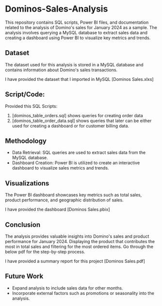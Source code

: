 # Dominos-Sales-Analysis
This repository contains SQL scripts, Power BI files, and documentation related to the analysis of Domino's sales for January 2024 as a sample. The analysis involves querying a MySQL database to extract sales data and creating a dashboard using Power BI to visualize key metrics and trends.

## Dataset
The dataset used for this analysis is stored in a MySQL database and contains information about Domino's sales transactions.

I have provided the dataset that I imported in MySQL [Dominos Sales.xlxs]

## Script/Code:
Provided this SQL Scripts:
1. [dominos_table_orders.sql] shows queries for creating order data
2. [dominos_table_order_data.sql] shows queries that later can be either used for creating a dashboard or for customer billing data.

## Methodology
- Data Retrieval: SQL queries are used to extract sales data from the MySQL database.
- Dashboard Creation: Power BI is utilized to create an interactive dashboard to visualize sales metrics and trends.

## Visualizations
The Power BI dashboard showcases key metrics such as total sales, product performance, and geographic distribution of sales.

I have provided the dashboard [Dominos Sales.pbix]

## Conclusion
The analysis provides valuable insights into Domino's sales and product performance for January 2024. Displaying the product that contributes the most in total sales and filtering for the most ordered items. Go through the below pdf for the step-by-step process.

I have provided a summary report for this project [Dominos Sales.pdf]

## Future Work
- Expand analysis to include sales data for other months.
- Incorporate external factors such as promotions or seasonality into the analysis.
